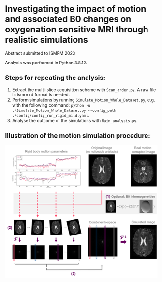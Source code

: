 # Investigating the impact of motion and associated B0 changes on oxygenation sensitive MRI through realistic simulations

Abstract submitted to ISMRM 2023


Analysis was performed in Python 3.8.12.


## Steps for repeating the analysis:

1) Extract the multi-slice acquisition scheme with `Scan_order.py`. A raw file in ismrmrd format is needed.
2) Perform simulations by running `Simulate_Motion_Whole_Dataset.py`, e.g. with the following command: `python -u ./Simulate_Motion_Whole_Dataset.py --config_path ./config/config_run_rigid_mild.yaml`.
3) Analyse the outcome of the simulations with `Main_analysis.py`.  


## Illustration of the motion simulation procedure:
![Simulation_overview](/SimulationOverview.png?raw=true "Overview of motion simulation")